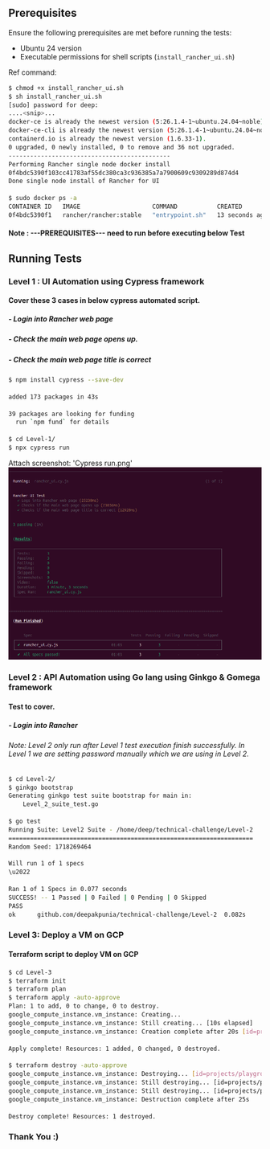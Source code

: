 ## Prerequisites

Ensure the following prerequisites are met before running the tests:

- Ubuntu 24 version
- Executable permissions for shell scripts (`install_rancher_ui.sh`)

Ref command:
```bash
$ chmod +x install_rancher_ui.sh
$ sh install_rancher_ui.sh
[sudo] password for deep:
....<snip>...
docker-ce is already the newest version (5:26.1.4-1~ubuntu.24.04~noble).
docker-ce-cli is already the newest version (5:26.1.4-1~ubuntu.24.04~noble).
containerd.io is already the newest version (1.6.33-1).
0 upgraded, 0 newly installed, 0 to remove and 36 not upgraded.
---------------------------------------------
Performing Rancher single node docker install
0f4bdc5390f103cc41783af55dc380ca3c936385a7a7900609c9309289d874d4
Done single node install of Rancher for UI

$ sudo docker ps -a
CONTAINER ID   IMAGE                    COMMAND           CREATED          STATUS          PORTS                                                                      NAMES
0f4bdc5390f1   rancher/rancher:stable   "entrypoint.sh"   13 seconds ago   Up 12 seconds   0.0.0.0:80->80/tcp, :::80->80/tcp, 0.0.0.0:443->443/tcp, :::443->443/tcp   rancher_ui
```
#### Note : ---PREREQUISITES--- need to run before executing below Test

## Running Tests

### Level 1 : UI Automation using Cypress framework
#### Cover these 3 cases in below cypress automated script.
##### - Login into Rancher web page
##### - Check the main web page opens up.
##### - Check the main web page title is correct
```bash
$ npm install cypress --save-dev

added 173 packages in 43s

39 packages are looking for funding
  run `npm fund` for details

$ cd Level-1/
$ npx cypress run
```

Attach screenshot: 'Cypress run.png'
![alt text](https://github.com/deepakpunia/technical-challenge/blob/main/Cypress_run.png?raw=true)

### Level 2 : API Automation using Go lang using Ginkgo & Gomega framework
#### Test to cover.
##### - Login into Rancher

###### Note: Level 2 only run after Level 1 test execution finish successfully. In Level 1 we are setting password manually which we are using in Level 2. 
```bash
$ cd Level-2/
$ ginkgo bootstrap
Generating ginkgo test suite bootstrap for main in:
	Level_2_suite_test.go

$ go test
Running Suite: Level2 Suite - /home/deep/technical-challenge/Level-2
====================================================================
Random Seed: 1718269464

Will run 1 of 1 specs
\u2022

Ran 1 of 1 Specs in 0.077 seconds
SUCCESS! -- 1 Passed | 0 Failed | 0 Pending | 0 Skipped
PASS
ok  	github.com/deepakpunia/technical-challenge/Level-2	0.082s
```

### Level 3: Deploy a VM on GCP
#### Terraform script to deploy VM on GCP

```bash
$ cd Level-3
$ terraform init
$ terraform plan
$ terraform apply -auto-approve
Plan: 1 to add, 0 to change, 0 to destroy.
google_compute_instance.vm_instance: Creating...
google_compute_instance.vm_instance: Still creating... [10s elapsed]
google_compute_instance.vm_instance: Creation complete after 20s [id=projects/playground-s-11-cfbd46c3/zones/us-central1-a/instances/rancher-suse-technical-challange]

Apply complete! Resources: 1 added, 0 changed, 0 destroyed.

$ terraform destroy -auto-approve
google_compute_instance.vm_instance: Destroying... [id=projects/playground-s-11-cfbd46c3/zones/us-central1-a/instances/rancher-suse-technical-challange]
google_compute_instance.vm_instance: Still destroying... [id=projects/playground-s-11-cfbd46c3/zones...ances/rancher-suse-technical-challange, 10s elapsed]
google_compute_instance.vm_instance: Still destroying... [id=projects/playground-s-11-cfbd46c3/zones...ances/rancher-suse-technical-challange, 20s elapsed]
google_compute_instance.vm_instance: Destruction complete after 25s

Destroy complete! Resources: 1 destroyed.
```
### Thank You :)
